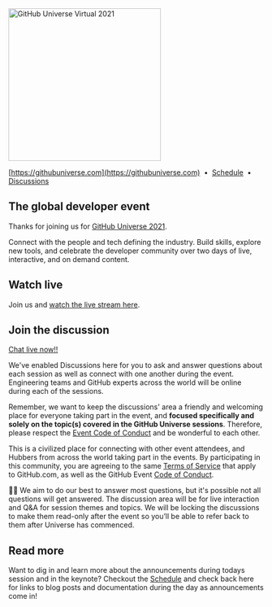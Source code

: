 <img src="https://user-images.githubusercontent.com/20666190/136454574-f6b62855-3ca1-4420-b980-d72f0abfa8f9.png" width="300" alt="GitHub Universe Virtual 2021">

[https://githubuniverse.com](https://githubuniverse.com)
&nbsp;•&nbsp;
[Schedule](https://githubuniverse.com/schedule/)
&nbsp;•&nbsp;
[Discussions](https://github.com/githubevents/universe2021/discussions)

## The global developer event
Thanks for joining us for [GitHub Universe 2021](https://githubuniverse.com/).

Connect with the people and tech defining the industry. Build skills, explore new tools, and celebrate the developer community over two days of live, interactive, and on demand content.

## Watch live

Join us and [watch the live stream here](https://githubuniverse.com/).

## Join the discussion

[Chat live now!!](https://github.com/githubevents/universe2021/discussions)

We've enabled Discussions here for you to ask and answer questions about each session as well as connect with one another during the event. Engineering teams and GitHub experts across the world will be online during each of the sessions.

Remember, we want to keep the discussions' area a friendly and welcoming place for everyone taking part in the event, and **focused specifically and solely on the topic(s) covered in the GitHub Universe sessions**. Therefore, please respect the [Event Code of Conduct]( https://docs.github.com/en/github/site-policy/github-event-code-of-conduct)  and be wonderful to each other.

This is a civilized place for connecting with other event attendees, and Hubbers from across the world taking part in the events. By participating in this community, you are agreeing to the same [Terms of Service](https://help.github.com/articles/github-terms-of-service) that apply to GitHub.com, as well as the GitHub Event [Code of Conduct](https://github.com/githubevents/Universe2021/blob/main/CODE_OF_CONDUCT.md).

🤞🏽 We aim to do our best to answer most questions, but it's possible not all questions will get answered. The discussion area will be for live interaction and Q&A for session themes and topics. We will be locking the discussions to make them read-only after the event so you’ll be able to refer back to them after Universe has commenced.

## Read more
Want to dig in and learn more about the announcements during todays session and in the keynote? 
Checkout the [Schedule](https://githubuniverse.com/schedule/) and check back here for links to blog posts and documentation during the day as announcements come in!
